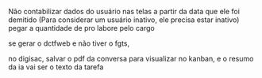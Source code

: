 Não contabilizar dados do usuário nas telas a partir da data que ele foi demitido
(Para considerar um usuário inativo, ele precisa estar inativo)
pegar a quantidade de pro labore pelo cargo

se gerar o dctfweb e não tiver o fgts, 


no digisac, salvar o pdf da conversa para visualizar no kanban, e o resumo da ia vai ser o texto da tarefa